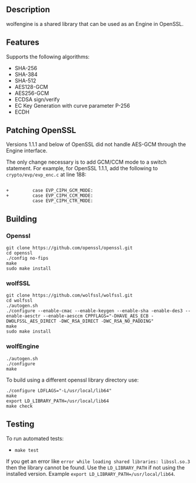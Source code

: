 
## Description

wolfengine is a shared library that can be used as an Engine in OpenSSL.

## Features

Supports the following algorithms:

* SHA-256
* SHA-384
* SHA-512
* AES128-GCM
* AES256-GCM
* ECDSA sign/verify
* EC Key Generation with curve parameter P-256
* ECDH

## Patching OpenSSL

Versions 1.1.1 and below of OpenSSL did not handle AES-GCM through the Engine 
interface.

The only change necessary is to add GCM/CCM mode to a switch statement.
For example, for OpenSSL 1.1.1, add the following to `crypto/evp/evp_enc.c` at
line 188:

```

+         case EVP_CIPH_GCM_MODE:
+         case EVP_CIPH_CCM_MODE:
          case EVP_CIPH_CTR_MODE:
```

## Building

### Openssl

```
git clone https://github.com/openssl/openssl.git
cd openssl
./config no-fips
make
sudo make install
```

### wolfSSL

```
git clone https://github.com/wolfssl/wolfssl.git
cd wolfssl
./autogen.sh
./configure --enable-cmac --enable-keygen --enable-sha -enable-des3 --enable-aesctr --enable-aesccm CPPFLAGS="-DHAVE_AES_ECB -DWOLFSSL_AES_DIRECT -DWC_RSA_DIRECT -DWC_RSA_NO_PADDING"
make
sudo make install
```

### wolfEngine

```
./autogen.sh
./configure
make
```

To build using a different openssl library directory use:

```
./configure LDFLAGS="-L/usr/local/lib64"
make
export LD_LIBRARY_PATH=/usr/local/lib64
make check
```

## Testing

To run automated tests:

* `make test`

If you get an error like `error while loading shared libraries: libssl.so.3` then the library cannot be found. Use the `LD_LIBRARY_PATH` if not using the installed version. Example `export LD_LIBRARY_PATH=/usr/local/lib64`.
